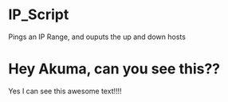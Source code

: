 # IP_Script
Pings an IP Range, and ouputs the up and down hosts

# Hey Akuma, can you see this??
Yes I can see this awesome text!!!!

